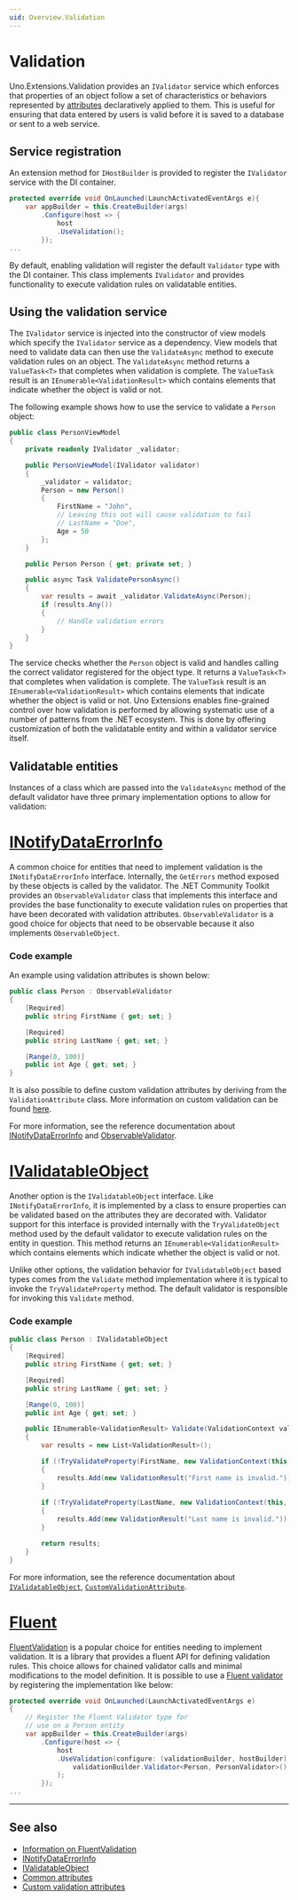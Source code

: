 ```yaml
---
uid: Overview.Validation
---
```


# Validation

Uno.Extensions.Validation provides an `IValidator` service which enforces that properties of an object follow a set of characteristics or behaviors represented by [attributes](https://learn.microsoft.com/dotnet/api/system.componentmodel.dataannotations) declaratively applied to them. This is useful for ensuring that data entered by users is valid before it is saved to a database or sent to a web service.

## Service registration

An extension method for `IHostBuilder` is provided to register the `IValidator` service with the DI container.

```csharp
protected override void OnLaunched(LaunchActivatedEventArgs e){
    var appBuilder = this.CreateBuilder(args)
        .Configure(host => {
            host
            .UseValidation();
        });
...
```

By default, enabling validation will register the default `Validator` type with the DI container. This class implements `IValidator` and provides functionality to execute validation rules on validatable entities.

## Using the validation service

The `IValidator` service is injected into the constructor of view models which specify the `IValidator` service as a dependency. View models that need to validate data can then use the `ValidateAsync` method to execute validation rules on an object. The `ValidateAsync` method returns a `ValueTask<T>` that completes when validation is complete. The `ValueTask` result is an `IEnumerable<ValidationResult>` which contains elements that indicate whether the object is valid or not. 

The following example shows how to use the service to validate a `Person` object:

```csharp
public class PersonViewModel
{
    private readonly IValidator _validator;

    public PersonViewModel(IValidator validator)
    {
        _validator = validator;
        Person = new Person()
        {
            FirstName = "John",
            // Leaving this out will cause validation to fail
            // LastName = "Doe",
            Age = 50
        };
    }

    public Person Person { get; private set; }

    public async Task ValidatePersonAsync()
    {
        var results = await _validator.ValidateAsync(Person);
        if (results.Any())
        {
            // Handle validation errors
        }
    }
}
```

The service checks whether the `Person` object is valid and handles calling the correct validator registered for the object type. It returns a `ValueTask<T>` that completes when validation is complete. The `ValueTask` result is an `IEnumerable<ValidationResult>` which contains elements that indicate whether the object is valid or not. Uno Extensions enables fine-grained control over how validation is performed by allowing systematic use of a number of patterns from the .NET ecosystem. This is done by offering customization of both the validatable entity and within a validator service itself.

## Validatable entities

Instances of a class which are passed into the `ValidateAsync` method of the default validator have three primary implementation options to allow for validation:

# [**INotifyDataErrorInfo**](#tab/notify-data-error-info)
A common choice for entities that need to implement validation is the `INotifyDataErrorInfo` interface. Internally, the `GetErrors` method exposed by these objects is called by the validator. The .NET Community Toolkit provides an `ObservableValidator` class that implements this interface and provides the base functionality to execute validation rules on properties that have been decorated with validation attributes. `ObservableValidator` is a good choice for objects that need to be observable because it also implements `ObservableObject`. 

### Code example

An example using validation attributes is shown below:

```csharp
public class Person : ObservableValidator
{
    [Required]
    public string FirstName { get; set; }

    [Required]
    public string LastName { get; set; }

    [Range(0, 100)]
    public int Age { get; set; }
}
```

It is also possible to define custom validation attributes by deriving from the `ValidationAttribute` class. More information on custom validation can be found [here](https://nicksnettravels.builttoroam.com/custom-validation/).

For more information, see the reference documentation about [INotifyDataErrorInfo](https://learn.microsoft.com/dotnet/api/system.componentmodel.inotifydataerrorinfo) and [ObservableValidator](https://docs.microsoft.com/windows/communitytoolkit/mvvm/observablevalidator).

# [**IValidatableObject**](#tab/validatable-object)
Another option is the `IValidatableObject` interface. Like `INotifyDataErrorInfo`, it is implemented by a class to ensure properties can be validated based on the attributes they are decorated with. Validator support for this interface is provided internally with the `TryValidateObject` method used by the default validator to execute validation rules on the entity in question. This method returns an `IEnumerable<ValidationResult>` which contains elements which indicate whether the object is valid or not. 

Unlike other options, the validation behavior for `IValidatableObject` based types comes from the `Validate` method implementation where it is typical to invoke the `TryValidateProperty` method. The default validator is responsible for invoking this `Validate` method.

### Code example

```csharp
public class Person : IValidatableObject
{
    [Required]
    public string FirstName { get; set; }

    [Required]
    public string LastName { get; set; }

    [Range(0, 100)]
    public int Age { get; set; }

    public IEnumerable<ValidationResult> Validate(ValidationContext validationContext)
    {
        var results = new List<ValidationResult>();

        if (!TryValidateProperty(FirstName, new ValidationContext(this, null, null) { MemberName = nameof(FirstName) }, results))
        {
            results.Add(new ValidationResult("First name is invalid."));
        }
        
        if (!TryValidateProperty(LastName, new ValidationContext(this, null, null) { MemberName = nameof(LastName) }, results))
        {
            results.Add(new ValidationResult("Last name is invalid."));
        }

        return results;
    }
}
```

For more information, see the reference documentation about [`IValidatableObject`](https://docs.microsoft.com/dotnet/api/system.componentmodel.dataannotations.ivalidatableobject), [`CustomValidationAttribute`](https://learn.microsoft.com/en-us/dotnet/api/system.componentmodel.dataannotations.customvalidationattribute).

# [**Fluent**](#tab/fluent-validation)
[FluentValidation](https://www.nuget.org/packages/FluentValidation/) is a popular choice for entities needing to implement validation. It is a library that provides a fluent API for defining validation rules. This choice allows for chained validator calls and minimal modifications to the model definition. It is possible to use a [Fluent validator](https://docs.fluentvalidation.net/en/latest/start.html) by registering the implementation like below:

```csharp
protected override void OnLaunched(LaunchActivatedEventArgs e)
{
    // Register the Fluent Validator type for 
    // use on a Person entity
    var appBuilder = this.CreateBuilder(args)
        .Configure(host => {
            host
            .UseValidation(configure: (validationBuilder, hostBuilder) => 
                validationBuilder.Validator<Person, PersonValidator>()
            );
        });
...
```

---

## See also

- [Information on FluentValidation](https://fluentvalidation.net/)
- [INotifyDataErrorInfo](https://learn.microsoft.com/dotnet/api/system.componentmodel.inotifydataerrorinfo)
- [IValidatableObject](https://learn.microsoft.com/dotnet/api/system.componentmodel.dataannotations.ivalidatableobject)
- [Common attributes](https://learn.microsoft.com/dotnet/api/system.componentmodel.dataannotations)
- [Custom validation attributes](https://nicksnettravels.builttoroam.com/custom-validation/)